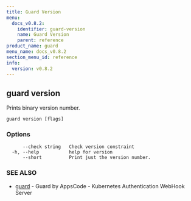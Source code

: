 ```yaml
---
title: Guard Version
menu:
  docs_v0.8.2:
    identifier: guard-version
    name: Guard Version
    parent: reference
product_name: guard
menu_name: docs_v0.8.2
section_menu_id: reference
info:
  version: v0.8.2
---
```


## guard version

Prints binary version number.

```
guard version [flags]
```

### Options

```
      --check string   Check version constraint
  -h, --help           help for version
      --short          Print just the version number.
```

### SEE ALSO

* [guard](/docs/v0.8.2/reference/guard)	 - Guard by AppsCode - Kubernetes Authentication WebHook Server

